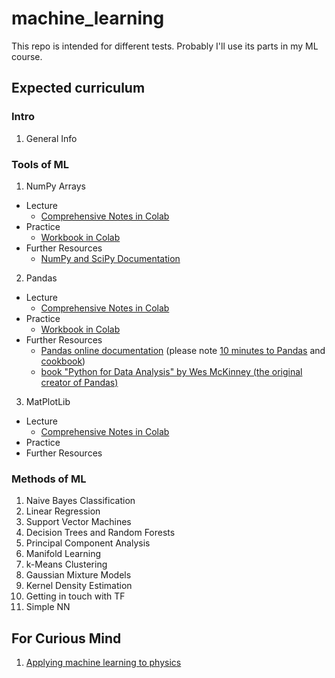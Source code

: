 # machine_learning

This repo is intended for different tests.
Probably I'll use its parts in my ML course.

## Expected curriculum

### Intro

1.  General Info

### Tools of ML

1.  NumPy Arrays

  - Lecture
    -  [Comprehensive Notes in Colab](https://github.com/fbeilstein/machine_learning/blob/master/lecture_2_numpy_arrays.ipynb)
  - Practice
    -  [Workbook in Colab](https://github.com/fbeilstein/machine_learning/blob/master/practice_2_numpy_problems.ipynb)
  - Further Resources
    -  [NumPy and SciPy Documentation](https://docs.scipy.org/doc/)
    
2.  Pandas

  - Lecture
    -  [Comprehensive Notes in Colab](https://github.com/fbeilstein/machine_learning/blob/master/lecture_3_pandas.ipynb)
  -  Practice
      -  [Workbook in Colab](https://github.com/fbeilstein/machine_learning/blob/master/practice_3_pandas_problems.ipynb)
  - Further Resources
    -  [Pandas online documentation](http://pandas.pydata.org/) (please note [10 minutes to Pandas](http://pandas.pydata.org/pandas-docs/stable/10min.html) and [cookbook](http://pandas.pydata.org/pandas-docs/stable/user_guide/cookbook.html))
    -  [book "Python for Data Analysis" by Wes McKinney (the original creator of Pandas)](https://www.cin.ufpe.br/~embat/Python%20for%20Data%20Analysis.pdf)
    
3.  MatPlotLib

  - Lecture
    -  [Comprehensive Notes in Colab](https://github.com/fbeilstein/machine_learning/blob/master/lecture_4_matplotlib.ipynb)
  -  Practice
  - Further Resources


### Methods of ML

1.  Naive Bayes Classification
2.  Linear Regression
3.  Support Vector Machines
4.  Decision Trees and Random Forests
5.  Principal Component Analysis
6.  Manifold Learning
7.  k-Means Clustering
8.  Gaussian Mixture Models
9.  Kernel Density Estimation
10.  Getting in touch with TF
11.  Simple NN


## For Curious Mind

1.  [Applying machine learning to physics](https://physicsml.github.io/pages/papers.html)
